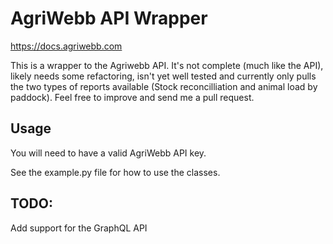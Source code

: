 # AgriWebb API Wrapper

https://docs.agriwebb.com

This is a wrapper to the Agriwebb API. It's not complete (much like the API), likely needs some refactoring, isn't yet well tested and currently only pulls the two types of reports available (Stock reconcilliation and animal load by paddock). Feel free to improve and send me a pull request.

## Usage
You will need to have a valid AgriWebb API key.

See the example.py file for how to use the classes.

## TODO:
Add support for the GraphQL API
